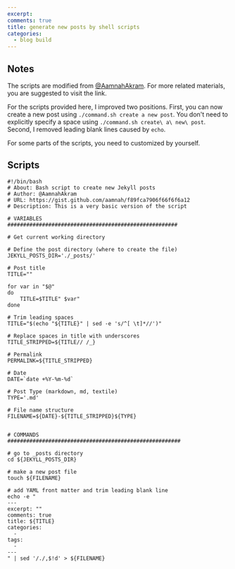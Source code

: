 ```yaml
---
excerpt: 
comments: true
title: generate new posts by shell scripts
categories:
  - blog build
---
```


## Notes

The scripts are modified from [@AamnahAkram](https://gist.github.com/aamnah/f89fca7906f66f6f6a12). For more related materials, you are suggested to visit the link.

For the scripts provided here, I improved two positions. First, you can now create a new post using `./command.sh create a new post`. You don't need to explicitly specify a space using `./command.sh create\ a\ new\ post`. Second, I removed leading blank lines caused by `echo`.

For some parts of the scripts, you need to customized by yourself.

## Scripts

```
#!/bin/bash
# About: Bash script to create new Jekyll posts
# Author: @AamnahAkram
# URL: https://gist.github.com/aamnah/f89fca7906f66f6f6a12 
# Description: This is a very basic version of the script

# VARIABLES
######################################################

# Get current working directory

# Define the post directory (where to create the file)
JEKYLL_POSTS_DIR='./_posts/'

# Post title
TITLE=""

for var in "$@"
do
    TITLE=$TITLE" $var"
done

# Trim leading spaces
TITLE="$(echo "${TITLE}" | sed -e 's/^[ \t]*//')"

# Replace spaces in title with underscores
TITLE_STRIPPED=${TITLE// /_}

# Permalink
PERMALINK=${TITLE_STRIPPED}

# Date
DATE=`date +%Y-%m-%d`

# Post Type (markdown, md, textile)
TYPE='.md'

# File name structure
FILENAME=${DATE}-${TITLE_STRIPPED}${TYPE}


# COMMANDS
#######################################################

# go to _posts directory
cd ${JEKYLL_POSTS_DIR}

# make a new post file
touch ${FILENAME}

# add YAML front matter and trim leading blank line
echo -e "
---
excerpt: ""
comments: true
title: ${TITLE}
categories:
  -
tags:
  -
---
" | sed '/./,$!d' > ${FILENAME}
```
